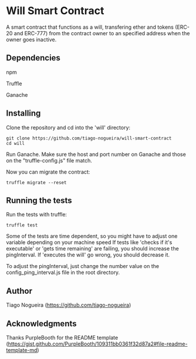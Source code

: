 # Will Smart Contract

A smart contract that functions as a will, transfering ether and tokens (ERC-20 and ERC-777) from the contract owner to an specified address when the owner goes inactive.


## Dependencies

npm

Truffle

Ganache

## Installing

Clone the repository and cd into the 'will' directory:

```
git clone https://github.com/tiago-nogueira/will-smart-contract
cd will
```

Run Ganache. Make sure the host and port number on Ganache and those on the "truffle-config.js" file match.

Now you can migrate the contract:

```
truffle migrate --reset
```

## Running the tests

Run the tests with truffle:

```
truffle test
```
Some of the tests are time dependent, so you might have to adjust one variable depending on your machine speed
If tests like 'checks if it's executable' or 'gets time remaining' are failing, you should increase the pingInterval. If 'executes the will' go wrong, you should decrease it.

To adjust the pingInterval, just change the number value on the config_ping_interval.js file in the root directory.

## Author

Tiago Nogueira (https://github.com/tiago-nogueira)

## Acknowledgments

Thanks PurpleBooth for the README template (https://gist.github.com/PurpleBooth/109311bb0361f32d87a2#file-readme-template-md)
